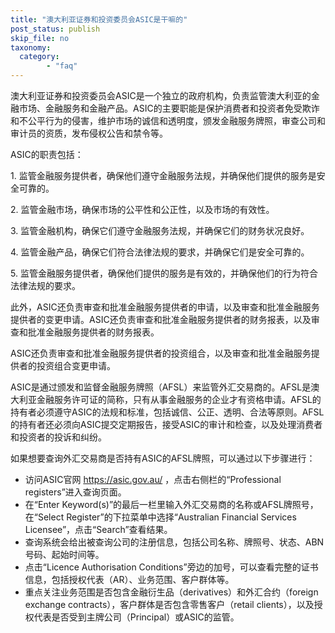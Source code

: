 ```yaml
---
title: "澳大利亚证券和投资委员会ASIC是干嘛的"
post_status: publish
skip_file: no
taxonomy:
  category:
        - "faq"
---
```


澳大利亚证券和投资委员会ASIC是一个独立的政府机构，负责监管澳大利亚的金融市场、金融服务和金融产品。ASIC的主要职能是保护消费者和投资者免受欺诈和不公平行为的侵害，维护市场的诚信和透明度，颁发金融服务牌照，审查公司和审计员的资质，发布侵权公告和禁令等。

ASIC的职责包括：

1\. 监管金融服务提供者，确保他们遵守金融服务法规，并确保他们提供的服务是安全可靠的。

2\. 监管金融市场，确保市场的公平性和公正性，以及市场的有效性。

3\. 监管金融机构，确保它们遵守金融服务法规，并确保它们的财务状况良好。

4\. 监管金融产品，确保它们符合法律法规的要求，并确保它们是安全可靠的。

5\. 监管金融服务提供者，确保他们提供的服务是有效的，并确保他们的行为符合法律法规的要求。

此外，ASIC还负责审查和批准金融服务提供者的申请，以及审查和批准金融服务提供者的变更申请。ASIC还负责审查和批准金融服务提供者的财务报表，以及审查和批准金融服务提供者的财务报表。

ASIC还负责审查和批准金融服务提供者的投资组合，以及审查和批准金融服务提供者的投资组合变更申请。

ASIC是通过颁发和监督金融服务牌照（AFSL）来监管外汇交易商的。AFSL是澳大利亚金融服务许可证的简称，只有从事金融服务的企业才有资格申请。AFSL的持有者必须遵守ASIC的法规和标准，包括诚信、公正、透明、合法等原则。AFSL的持有者还必须向ASIC提交定期报告，接受ASIC的审计和检查，以及处理消费者和投资者的投诉和纠纷。

如果想要查询外汇交易商是否持有ASIC的AFSL牌照，可以通过以下步骤进行：

- 访问ASIC官网 https://asic.gov.au/ ，点击右侧栏的“Professional registers”进入查询页面。
- 在“Enter Keyword(s)”的最后一栏里输入外汇交易商的名称或AFSL牌照号，在“Select Register”的下拉菜单中选择“Australian Financial Services Licensee”，点击“Search”查看结果。
- 查询系统会给出被查询公司的注册信息，包括公司名称、牌照号、状态、ABN号码、起始时间等。
- 点击“Licence Authorisation Conditions”旁边的加号，可以查看完整的证书信息，包括授权代表（AR）、业务范围、客户群体等。
- 重点关注业务范围是否包含金融衍生品（derivatives）和外汇合约（foreign exchange contracts），客户群体是否包含零售客户（retail clients），以及授权代表是否受到主牌公司（Principal）或ASIC的监管。
